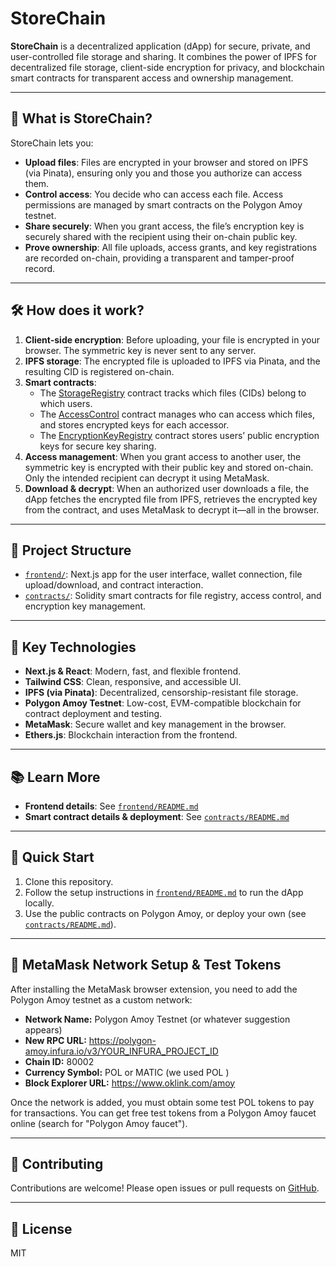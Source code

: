 # StoreChain

**StoreChain** is a decentralized application (dApp) for secure, private, and user-controlled file storage and sharing. It combines the power of IPFS for decentralized file storage, client-side encryption for privacy, and blockchain smart contracts for transparent access and ownership management.

---

## 🌟 What is StoreChain?

StoreChain lets you:

- **Upload files**: Files are encrypted in your browser and stored on IPFS (via Pinata), ensuring only you and those you authorize can access them.
- **Control access**: You decide who can access each file. Access permissions are managed by smart contracts on the Polygon Amoy testnet.
- **Share securely**: When you grant access, the file’s encryption key is securely shared with the recipient using their on-chain public key.
- **Prove ownership**: All file uploads, access grants, and key registrations are recorded on-chain, providing a transparent and tamper-proof record.

---

## 🛠️ How does it work?

1. **Client-side encryption**: Before uploading, your file is encrypted in your browser. The symmetric key is never sent to any server.
2. **IPFS storage**: The encrypted file is uploaded to IPFS via Pinata, and the resulting CID is registered on-chain.
3. **Smart contracts**:
   - The [StorageRegistry](contracts/README.md) contract tracks which files (CIDs) belong to which users.
   - The [AccessControl](contracts/README.md) contract manages who can access which files, and stores encrypted keys for each accessor.
   - The [EncryptionKeyRegistry](contracts/README.md) contract stores users’ public encryption keys for secure key sharing.
4. **Access management**: When you grant access to another user, the symmetric key is encrypted with their public key and stored on-chain. Only the intended recipient can decrypt it using MetaMask.
5. **Download & decrypt**: When an authorized user downloads a file, the dApp fetches the encrypted file from IPFS, retrieves the encrypted key from the contract, and uses MetaMask to decrypt it—all in the browser.

---

## 🧩 Project Structure

- [`frontend/`](frontend/README.md): Next.js app for the user interface, wallet connection, file upload/download, and contract interaction.
- [`contracts/`](contracts/README.md): Solidity smart contracts for file registry, access control, and encryption key management.

---

## 🔗 Key Technologies

- **Next.js & React**: Modern, fast, and flexible frontend.
- **Tailwind CSS**: Clean, responsive, and accessible UI.
- **IPFS (via Pinata)**: Decentralized, censorship-resistant file storage.
- **Polygon Amoy Testnet**: Low-cost, EVM-compatible blockchain for contract deployment and testing.
- **MetaMask**: Secure wallet and key management in the browser.
- **Ethers.js**: Blockchain interaction from the frontend.

---

## 📚 Learn More

- **Frontend details**: See [`frontend/README.md`](frontend/README.md)
- **Smart contract details & deployment**: See [`contracts/README.md`](contracts/README.md)

---

## 🚀 Quick Start

1. Clone this repository.
2. Follow the setup instructions in [`frontend/README.md`](frontend/README.md) to run the dApp locally.
3. Use the public contracts on Polygon Amoy, or deploy your own (see [`contracts/README.md`](contracts/README.md)).

---

## 🦊 MetaMask Network Setup & Test Tokens

After installing the MetaMask browser extension, you need to add the Polygon Amoy testnet as a custom network:

- **Network Name:** Polygon Amoy Testnet (or whatever suggestion appears)
- **New RPC URL:** https://polygon-amoy.infura.io/v3/YOUR_INFURA_PROJECT_ID
- **Chain ID:** 80002
- **Currency Symbol:** POL or MATIC (we used POL )
- **Block Explorer URL:** https://www.oklink.com/amoy

Once the network is added, you must obtain some test POL tokens to pay for transactions. You can get free test tokens from a Polygon Amoy faucet online (search for "Polygon Amoy faucet").

---

## 🤝 Contributing

Contributions are welcome! Please open issues or pull requests on [GitHub](https://github.com/Nish-077/StoreChain).

---

## 📄 License

MIT
